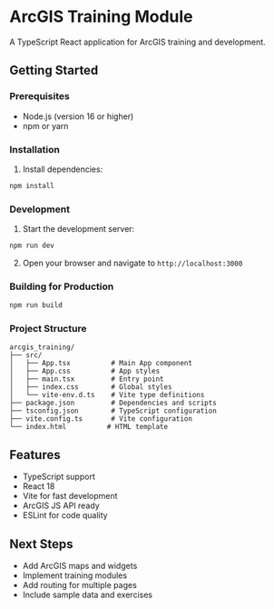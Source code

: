 # ArcGIS Training Module

A TypeScript React application for ArcGIS training and development.

## Getting Started

### Prerequisites

- Node.js (version 16 or higher)
- npm or yarn

### Installation

1. Install dependencies:
```bash
npm install
```

### Development

1. Start the development server:
```bash
npm run dev
```

2. Open your browser and navigate to `http://localhost:3000`

### Building for Production

```bash
npm run build
```

### Project Structure

```
arcgis_training/
├── src/
│   ├── App.tsx          # Main App component
│   ├── App.css          # App styles
│   ├── main.tsx         # Entry point
│   ├── index.css        # Global styles
│   └── vite-env.d.ts    # Vite type definitions
├── package.json         # Dependencies and scripts
├── tsconfig.json        # TypeScript configuration
├── vite.config.ts       # Vite configuration
└── index.html          # HTML template
```

## Features

- TypeScript support
- React 18
- Vite for fast development
- ArcGIS JS API ready
- ESLint for code quality

## Next Steps

- Add ArcGIS maps and widgets
- Implement training modules
- Add routing for multiple pages
- Include sample data and exercises
